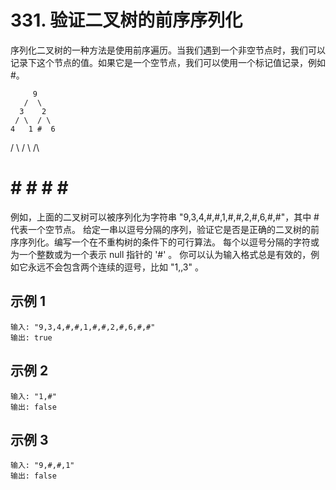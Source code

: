 # 331. 验证二叉树的前序序列化

序列化二叉树的一种方法是使用前序遍历。当我们遇到一个非空节点时，我们可以记录下这个节点的值。如果它是一个空节点，我们可以使用一个标记值记录，例如 #。

         9
       /  \
      3    2
     / \  / \
    4   1 #  6
   / \ / \   /\
  #  # #  #  # #

例如，上面的二叉树可以被序列化为字符串 "9,3,4,#,#,1,#,#,2,#,6,#,#"，其中 # 代表一个空节点。
给定一串以逗号分隔的序列，验证它是否是正确的二叉树的前序序列化。编写一个在不重构树的条件下的可行算法。
每个以逗号分隔的字符或为一个整数或为一个表示 null 指针的 '#' 。
你可以认为输入格式总是有效的，例如它永远不会包含两个连续的逗号，比如 "1,,3" 。


## 示例 1

```
输入: "9,3,4,#,#,1,#,#,2,#,6,#,#"
输出: true
```

## 示例 2

```
输入: "1,#"
输出: false
```

## 示例 3

```
输入: "9,#,#,1"
输出: false
```
